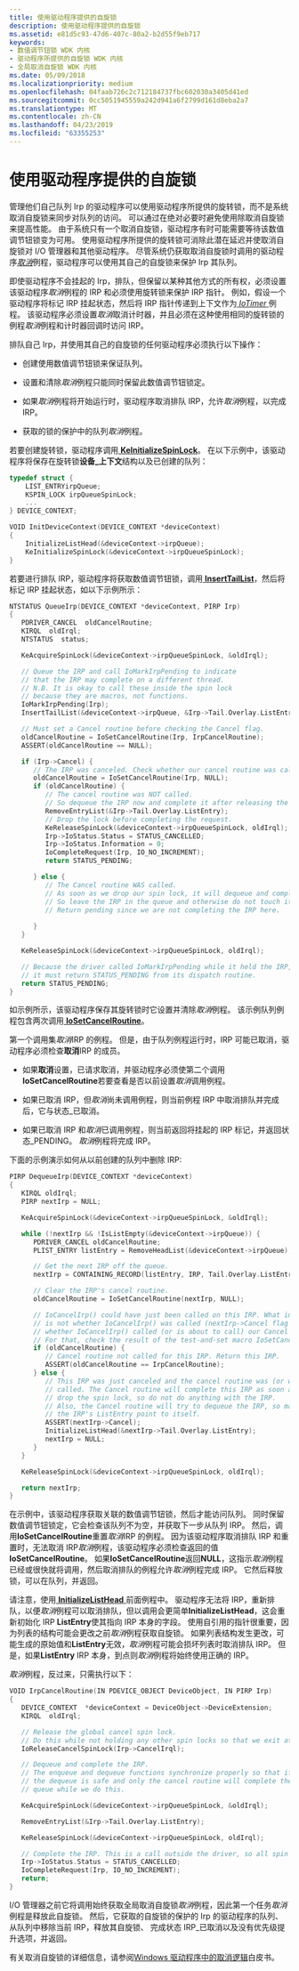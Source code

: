 ```yaml
---
title: 使用驱动程序提供的自旋锁
description: 使用驱动程序提供的自旋锁
ms.assetid: e81d5c93-47d6-407c-80a2-b2d55f9eb717
keywords:
- 数值调节钮锁 WDK 内核
- 驱动程序所提供的自旋锁 WDK 内核
- 全局取消自旋锁 WDK 内核
ms.date: 05/09/2018
ms.localizationpriority: medium
ms.openlocfilehash: 04faab726c2c712184737fbc602030a3405d41ed
ms.sourcegitcommit: 0cc5051945559a242d941a6f2799d161d8eba2a7
ms.translationtype: MT
ms.contentlocale: zh-CN
ms.lasthandoff: 04/23/2019
ms.locfileid: "63355253"
---
```

# <a name="using-a-driver-supplied-spin-lock"></a>使用驱动程序提供的自旋锁





管理他们自己队列 Irp 的驱动程序可以使用驱动程序所提供的旋转锁，而不是系统取消自旋锁来同步对队列的访问。 可以通过在绝对必要时避免使用除取消自旋锁来提高性能。 由于系统只有一个取消自旋锁，驱动程序有时可能需要等待该数值调节钮锁变为可用。 使用驱动程序所提供的旋转锁可消除此潜在延迟并使取消自旋锁对 I/O 管理器和其他驱动程序。 尽管系统仍获取取消自旋锁时调用的驱动程序[*取消*](https://msdn.microsoft.com/library/windows/hardware/ff540742)例程，驱动程序可以使用其自己的自旋锁来保护 Irp 其队列。

即使驱动程序不会挂起的 Irp，排队，但保留以某种其他方式的所有权，必须设置该驱动程序*取消*例程的 IRP 和必须使用旋转锁来保护 IRP 指针。 例如，假设一个驱动程序将标记 IRP 挂起状态，然后将 IRP 指针传递到上下文作为[ *IoTimer* ](https://msdn.microsoft.com/library/windows/hardware/ff550381)例程。 该驱动程序必须设置*取消*取消计时器，并且必须在这种使用相同的旋转锁的例程*取消*例程和计时器回调时访问 IRP。

排队自己 Irp，并使用其自己的自旋锁的任何驱动程序必须执行以下操作：

-   创建使用数值调节钮锁来保证队列。

-   设置和清除*取消*例程只能同时保留此数值调节钮锁定。

-   如果*取消*例程将开始运行时，驱动程序取消排队 IRP，允许*取消*例程，以完成 IRP。

-   获取的锁的保护中的队列*取消*例程。

若要创建旋转锁，驱动程序调用[ **KeInitializeSpinLock**](https://msdn.microsoft.com/library/windows/hardware/ff552160)。 在以下示例中，该驱动程序将保存在旋转锁**设备\_上下文**结构以及已创建的队列：

```cpp
typedef struct {
    LIST_ENTRYirpQueue;
    KSPIN_LOCK irpQueueSpinLock;
    ...
} DEVICE_CONTEXT;

VOID InitDeviceContext(DEVICE_CONTEXT *deviceContext)
{
    InitializeListHead(&deviceContext->irpQueue);
    KeInitializeSpinLock(&deviceContext->irpQueueSpinLock);
}
```

若要进行排队 IRP，驱动程序将获取数值调节钮锁，调用[ **InsertTailList**](https://msdn.microsoft.com/library/windows/hardware/ff547823)，然后将标记 IRP 挂起状态，如以下示例所示：

```cpp
NTSTATUS QueueIrp(DEVICE_CONTEXT *deviceContext, PIRP Irp)
{
   PDRIVER_CANCEL  oldCancelRoutine;
   KIRQL  oldIrql;
   NTSTATUS  status;

   KeAcquireSpinLock(&deviceContext->irpQueueSpinLock, &oldIrql);

   // Queue the IRP and call IoMarkIrpPending to indicate
   // that the IRP may complete on a different thread.
   // N.B. It is okay to call these inside the spin lock
   // because they are macros, not functions.
   IoMarkIrpPending(Irp);
   InsertTailList(&deviceContext->irpQueue, &Irp->Tail.Overlay.ListEntry);

   // Must set a Cancel routine before checking the Cancel flag.
   oldCancelRoutine = IoSetCancelRoutine(Irp, IrpCancelRoutine);
   ASSERT(oldCancelRoutine == NULL);

   if (Irp->Cancel) {
      // The IRP was canceled. Check whether our cancel routine was called.
      oldCancelRoutine = IoSetCancelRoutine(Irp, NULL);
      if (oldCancelRoutine) {
         // The cancel routine was NOT called.  
         // So dequeue the IRP now and complete it after releasing the spin lock.
         RemoveEntryList(&Irp->Tail.Overlay.ListEntry);
         // Drop the lock before completing the request.
         KeReleaseSpinLock(&deviceContext->irpQueueSpinLock, oldIrql);
         Irp->IoStatus.Status = STATUS_CANCELLED; 
         Irp->IoStatus.Information = 0;
         IoCompleteRequest(Irp, IO_NO_INCREMENT);
         return STATUS_PENDING;

      } else {
         // The Cancel routine WAS called.  
         // As soon as we drop our spin lock, it will dequeue and complete the IRP.
         // So leave the IRP in the queue and otherwise do not touch it.
         // Return pending since we are not completing the IRP here.
         
      }
   }

   KeReleaseSpinLock(&deviceContext->irpQueueSpinLock, oldIrql);

   // Because the driver called IoMarkIrpPending while it held the IRP,
   // it must return STATUS_PENDING from its dispatch routine.
   return STATUS_PENDING;
}
```

如示例所示，该驱动程序保存其旋转锁时它设置并清除*取消*例程。 该示例队列例程包含两次调用[ **IoSetCancelRoutine**](https://msdn.microsoft.com/library/windows/hardware/ff549674)。

第一个调用集*取消*IRP 的例程。 但是，由于队列例程运行时，IRP 可能已取消，驱动程序必须检查**取消**IRP 的成员。

-   如果**取消**设置，已请求取消，并驱动程序必须使第二个调用**IoSetCancelRoutine**若要查看是否以前设置*取消*调用例程。

-   如果已取消 IRP，但*取消*尚未调用例程，则当前例程 IRP 中取消排队并完成后，它与状态\_已取消。

-   如果已取消 IRP 和*取消*已调用例程，则当前返回将挂起的 IRP 标记，并返回状态\_PENDING。 *取消*例程将完成 IRP。

下面的示例演示如何从以前创建的队列中删除 IRP:

```cpp
PIRP DequeueIrp(DEVICE_CONTEXT *deviceContext)
{
   KIRQL oldIrql;
   PIRP nextIrp = NULL;

   KeAcquireSpinLock(&deviceContext->irpQueueSpinLock, &oldIrql);

   while (!nextIrp && !IsListEmpty(&deviceContext->irpQueue)) {
      PDRIVER_CANCEL oldCancelRoutine;
      PLIST_ENTRY listEntry = RemoveHeadList(&deviceContext->irpQueue);

      // Get the next IRP off the queue.
      nextIrp = CONTAINING_RECORD(listEntry, IRP, Tail.Overlay.ListEntry);

      // Clear the IRP's cancel routine.
      oldCancelRoutine = IoSetCancelRoutine(nextIrp, NULL);

      // IoCancelIrp() could have just been called on this IRP. What interests us
      // is not whether IoCancelIrp() was called (nextIrp->Cancel flag set), but
      // whether IoCancelIrp() called (or is about to call) our Cancel routine.
      // For that, check the result of the test-and-set macro IoSetCancelRoutine.
      if (oldCancelRoutine) {
         // Cancel routine not called for this IRP. Return this IRP.
         ASSERT(oldCancelRoutine == IrpCancelRoutine);
      } else {
         // This IRP was just canceled and the cancel routine was (or will be)
         // called. The Cancel routine will complete this IRP as soon as we
         // drop the spin lock, so do not do anything with the IRP.
         // Also, the Cancel routine will try to dequeue the IRP, so make 
         // the IRP's ListEntry point to itself.
         ASSERT(nextIrp->Cancel);
         InitializeListHead(&nextIrp->Tail.Overlay.ListEntry);
         nextIrp = NULL;
      }
   }

   KeReleaseSpinLock(&deviceContext->irpQueueSpinLock, oldIrql);

   return nextIrp;
}
```

在示例中，该驱动程序获取关联的数值调节钮锁，然后才能访问队列。 同时保留数值调节钮锁定，它会检查该队列不为空，并获取下一步从队列 IRP。 然后，调用**IoSetCancelRoutine**重置*取消*IRP 的例程。 因为该驱动程序取消排队 IRP 和重置时，无法取消 IRP*取消*例程，该驱动程序必须检查返回的值**IoSetCancelRoutine**。 如果**IoSetCancelRoutine**返回**NULL**，这指示*取消*例程已经或很快就将调用，然后取消排队的例程允许*取消*例程完成 IRP。 它然后释放锁，可以在队列，并返回。

请注意，使用[ **InitializeListHead** ](https://msdn.microsoft.com/library/windows/hardware/ff547799)前面例程中。 驱动程序无法将 IRP，重新排队，以便*取消*例程可以取消排队，但以调用会更简单**InitializeListHead**，这会重新初始化 IRP **ListEntry**使其指向 IRP 本身的字段。 使用自引用的指针很重要，因为列表的结构可能会更改之前*取消*例程获取自旋锁。 如果列表结构发生更改，可能生成的原始值和**ListEntry**无效，*取消*例程可能会损坏列表时取消排队 IRP。 但是，如果**ListEntry** IRP 本身，到点则*取消*例程将始终使用正确的 IRP。

*取消*例程，反过来，只需执行以下：

```cpp
VOID IrpCancelRoutine(IN PDEVICE_OBJECT DeviceObject, IN PIRP Irp)
{
   DEVICE_CONTEXT  *deviceContext = DeviceObject->DeviceExtension;
   KIRQL  oldIrql;

   // Release the global cancel spin lock.  
   // Do this while not holding any other spin locks so that we exit at the right IRQL.
   IoReleaseCancelSpinLock(Irp->CancelIrql);

   // Dequeue and complete the IRP.  
   // The enqueue and dequeue functions synchronize properly so that if this cancel routine is called, 
   // the dequeue is safe and only the cancel routine will complete the IRP. Hold the spin lock for the IRP
   // queue while we do this.

   KeAcquireSpinLock(&deviceContext->irpQueueSpinLock, &oldIrql);

   RemoveEntryList(&Irp->Tail.Overlay.ListEntry);

   KeReleaseSpinLock(&deviceContext->irpQueueSpinLock, oldIrql);

   // Complete the IRP. This is a call outside the driver, so all spin locks must be released by this point.
   Irp->IoStatus.Status = STATUS_CANCELLED;
   IoCompleteRequest(Irp, IO_NO_INCREMENT);
   return;
}
```

I/O 管理器之前它将调用始终获取全局取消自旋锁*取消*例程，因此第一个任务*取消*例程是释放此自旋锁。 然后，它获取的自旋锁的保护的 Irp 的驱动程序的队列、 从队列中移除当前 IRP，释放其自旋锁、 完成状态 IRP\_已取消以及没有优先级提升选项，并返回。

有关取消自旋锁的详细信息，请参阅[Windows 驱动程序中的取消逻辑](https://go.microsoft.com/fwlink/p/?linkid=59531)白皮书。

 

 




